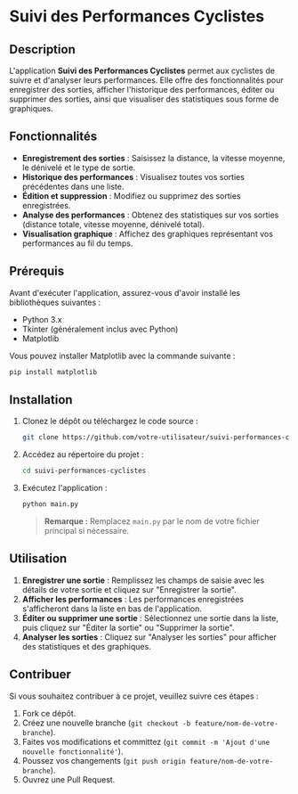 

# Suivi des Performances Cyclistes

## Description

L'application **Suivi des Performances Cyclistes** permet aux cyclistes de suivre et d'analyser leurs performances. Elle offre des fonctionnalités pour enregistrer des sorties, afficher l'historique des performances, éditer ou supprimer des sorties, ainsi que visualiser des statistiques sous forme de graphiques.

## Fonctionnalités

- **Enregistrement des sorties** : Saisissez la distance, la vitesse moyenne, le dénivelé et le type de sortie.
- **Historique des performances** : Visualisez toutes vos sorties précédentes dans une liste.
- **Édition et suppression** : Modifiez ou supprimez des sorties enregistrées.
- **Analyse des performances** : Obtenez des statistiques sur vos sorties (distance totale, vitesse moyenne, dénivelé total).
- **Visualisation graphique** : Affichez des graphiques représentant vos performances au fil du temps.

## Prérequis

Avant d'exécuter l'application, assurez-vous d'avoir installé les bibliothèques suivantes :

- Python 3.x
- Tkinter (généralement inclus avec Python)
- Matplotlib

Vous pouvez installer Matplotlib avec la commande suivante :

```bash
pip install matplotlib
```

## Installation

1. Clonez le dépôt ou téléchargez le code source :

   ```bash
   git clone https://github.com/votre-utilisateur/suivi-performances-cyclistes.git
   ```

2. Accédez au répertoire du projet :

   ```bash
   cd suivi-performances-cyclistes
   ```

3. Exécutez l'application :

   ```bash
   python main.py
   ```

   > **Remarque :** Remplacez `main.py` par le nom de votre fichier principal si nécessaire.

## Utilisation

1. **Enregistrer une sortie** : Remplissez les champs de saisie avec les détails de votre sortie et cliquez sur "Enregistrer la sortie".
2. **Afficher les performances** : Les performances enregistrées s'afficheront dans la liste en bas de l'application.
3. **Éditer ou supprimer une sortie** : Sélectionnez une sortie dans la liste, puis cliquez sur "Éditer la sortie" ou "Supprimer la sortie".
4. **Analyser les sorties** : Cliquez sur "Analyser les sorties" pour afficher des statistiques et des graphiques.

## Contribuer

Si vous souhaitez contribuer à ce projet, veuillez suivre ces étapes :

1. Fork ce dépôt.
2. Créez une nouvelle branche (`git checkout -b feature/nom-de-votre-branche`).
3. Faites vos modifications et committez (`git commit -m 'Ajout d'une nouvelle fonctionnalité'`).
4. Poussez vos changements (`git push origin feature/nom-de-votre-branche`).
5. Ouvrez une Pull Request.


